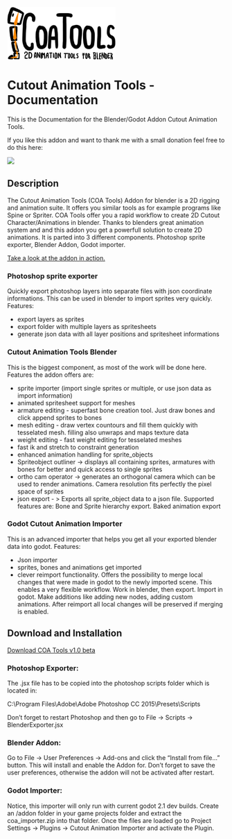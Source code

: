 <img src="./coa_tools_logo.png" width="250">

# Cutout Animation Tools - Documentation
This is the Documentation for the Blender/Godot Addon Cutout Animation Tools.

If you like this addon and want to thank me with a small donation feel free to do this here:

[![](https://www.paypalobjects.com/en_US/i/btn/btn_donateCC_LG.gif)](https://www.paypal.com/cgi-bin/webscr?cmd=_s-xclick&hosted_button_id=8TB6CNT9G8LEN)

## Description
The Cutout Animation Tools (COA Tools) Addon for blender is a 2D rigging and animation suite. It offers you similar tools as for example programs like Spine or Spriter. COA Tools offer you a rapid workflow to create 2D Cutout Character/Animations in blender. Thanks to blenders great animation system and and this addon you get a powerfull solution to create 2D animations. It is parted into 3 different components. Photoshop sprite exporter, Blender Addon, Godot importer.

[Take a look at the addon in action.](https://www.youtube.com/playlist?list=PLPI26-KXCXpA-VMlDIWpmdq6M1m4LEjf_)

### Photoshop sprite exporter
Quickly export photoshop layers into separate files with json coordinate informations. This can be used in blender to import sprites very quickly.
Features:
- export layers as sprites
- export folder with multiple layers as spritesheets
- generate json data with all layer positions and spritesheet informations

### Cutout Animation Tools Blender
This is the biggest component, as most of the work will be done here.
Features the addon offers are:
- sprite importer (import single sprites or multiple, or use json data as import information)
- animated spritesheet support for meshes
- armature editing - superfast bone creation tool. Just draw bones and click append sprites to bones
- mesh editing - draw vertex countours and fill them quickly with tesselated mesh. filling also unwraps and maps texture data
- weight editing - fast weight editing for tesselated meshes
- fast ik and stretch to constraint generation 
- enhanced animation handling for sprite_objects
- Spriteobject outliner -> displays all containing sprites, armatures with bones for better and quick access to single sprites
- ortho cam operator -> generates an orthogonal camera which can be used to render animations. Camera resolution fits perfectly the pixel space of sprites
- json export - > Exports all sprite_object data to a json file. Supported features are: Bone and Sprite hierarchy export. Baked animation export

### Godot Cutout Animation Importer
This is an advanced importer that helps you get all your exported blender data into godot.
Features:
- Json importer
- sprites, bones and animations get imported
- clever reimport functionality. Offers the possibility to merge local changes that were made in godot to the newly imported scene. This enables a very flexible workflow. Work in blender, then export. Import in godot. Make additions like adding new nodes, adding custom animations. After reimport all local changes will be preserved if merging is enabled.

## Download and Installation
[Download COA Tools v1.0 beta](https://www.dropbox.com/sh/k541ak3rbnc4db9/AABURezUHkEbkJMt_D8OkPtWa?dl=0)

### Photoshop Exporter:

The .jsx file has to be copied into the photoshop scripts folder which is located in:

C:\Program Files\Adobe\Adobe Photoshop CC 2015\Presets\Scripts

Don’t forget to restart Photoshop and then go to File -> Scripts -> BlenderExporter.jsx

### Blender Addon:
Go to File -> User Preferences -> Add-ons and click the “Install from file...” button.
This will install and enable the Addon for. Don’t forget to save the user preferences, otherwise the addon will not be activated after restart.

### Godot Importer:
Notice, this importer will only run with current godot 2.1 dev builds. 
Create an /addon folder in your game projects folder and extract the coa_importer.zip into that folder. Once the files are loaded go to Project Settings -> Plugins -> Cutout Animation Importer and activate the Plugin.

